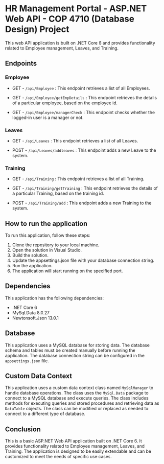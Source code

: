 # HR Management Portal - ASP.NET Web API - COP 4710 (Database Design) Project
This web API application is built on .NET Core 6 and provides functionality related to Employee management, Leaves, and Training.

## Endpoints
### Employee
* GET - `/api/Employee` :
This endpoint retrieves a list of all Employees.

* GET - `/api/Employee/getEmpDetails` :
This endpoint retrieves the details of a particular employee, based on the employee id.

* GET - `/api/Employee/managerCheck` :
This endpoint checks whether the logged-in user is a manager or not.

### Leaves
* GET - `/api/Leaves` :
This endpoint retrieves a list of all Leaves.

* POST - `/api/Leaves/addleaves` :
This endpoint adds a new Leave to the system.

### Training
* GET - `/api/Training` :
This endpoint retrieves a list of all Training.

* GET - `/api/Training/getTraining` :
This endpoint retrieves the details of a particular Training, based on the training id.

* POST - `/api/Training/add` :
This endpoint adds a new Training to the system.

## How to run the application
To run this application, follow these steps:

1. Clone the repository to your local machine.
2. Open the solution in Visual Studio.
3. Build the solution.
4. Update the appsettings.json file with your database connection string.
5. Run the application.
6. The application will start running on the specified port.
## Dependencies
This application has the following dependencies:

* .NET Core 6
* MySql.Data 8.0.27
* Newtonsoft.Json 13.0.1
## Database
This application uses a MySQL database for storing data. The database schema and tables must be created manually before running the application. The database connection string can be configured in the `appsettings.json` file.

## Custom Data Context
This application uses a custom data context class named `MySqlManager` to handle database operations. The class uses the `MySql.Data` package to connect to a MySQL database and execute queries. The class includes methods for executing queries and stored procedures and retrieving data as `DataTable` objects. The class can be modified or replaced as needed to connect to a different type of database.

## Conclusion
This is a basic ASP.NET Web API application built on .NET Core 6. It provides functionality related to Employee management, Leaves, and Training. The application is designed to be easily extendable and can be customized to meet the needs of specific use cases.
